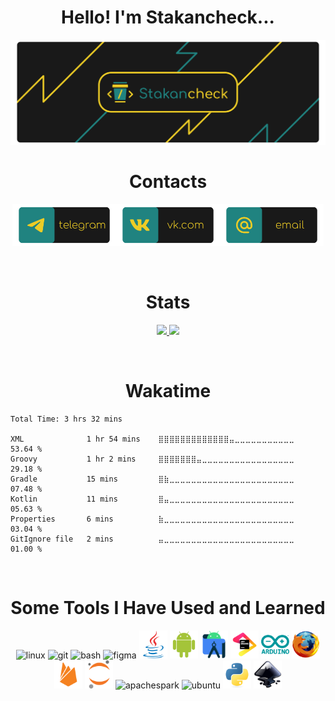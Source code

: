 <h1 align="center" >Hello! I'm Stakancheck...</h1>

<img src="/src/footer2.png">
<br>

<h1 align="center" >Contacts</h1>

<p align="center">
  <a href="https://t.me/stakancheck"><img width="33%" src="/src/Telegram.png"></a><a href="https://vk.com/stakan4ek"><img width="33%" src="/src/Vkontakte.png"></a><a href="mailto:artem@stakancheck.space"><img width="33%" src="/src/Email.png"></a>
</p>
<br>

<h1 align="center" >Stats</h1>
<p align="center">
  <a href="https://github.com/stakancheck" >
    <img src="https://github-readme-stats.vercel.app/api?username=stakancheck&show_icons=true&theme=tokyonight&bg_color=191919&icon_color=308280&text_color=efce26&title_color=efce26&border_radius=10&count_private=true&show_icons=true&card_width=970px&include_all_commits=true" />
    <img src="https://github-readme-stats.vercel.app/api/top-langs/?username=stakancheck&layout=compact&theme=tokyonight&bg_color=191919&icon_color=edcc26&text_color=efce26&title_color=efce26&border_radius=10&card_width=920px" />
  </a>
</p>
<br>

<h1 align="center" >Wakatime</h1>
<!--START_SECTION:waka-->

```text
Total Time: 3 hrs 32 mins

XML              1 hr 54 mins    ⣿⣿⣿⣿⣿⣿⣿⣿⣿⣿⣿⣿⣿⣤⣀⣀⣀⣀⣀⣀⣀⣀⣀⣀⣀   53.64 %
Groovy           1 hr 2 mins     ⣿⣿⣿⣿⣿⣿⣿⣤⣀⣀⣀⣀⣀⣀⣀⣀⣀⣀⣀⣀⣀⣀⣀⣀⣀   29.18 %
Gradle           15 mins         ⣿⣷⣀⣀⣀⣀⣀⣀⣀⣀⣀⣀⣀⣀⣀⣀⣀⣀⣀⣀⣀⣀⣀⣀⣀   07.48 %
Kotlin           11 mins         ⣿⣤⣀⣀⣀⣀⣀⣀⣀⣀⣀⣀⣀⣀⣀⣀⣀⣀⣀⣀⣀⣀⣀⣀⣀   05.63 %
Properties       6 mins          ⣷⣀⣀⣀⣀⣀⣀⣀⣀⣀⣀⣀⣀⣀⣀⣀⣀⣀⣀⣀⣀⣀⣀⣀⣀   03.04 %
GitIgnore file   2 mins          ⣤⣀⣀⣀⣀⣀⣀⣀⣀⣀⣀⣀⣀⣀⣀⣀⣀⣀⣀⣀⣀⣀⣀⣀⣀   01.00 %
```

<!--END_SECTION:waka-->
<br>

<h1 align="center" >Some Tools I Have Used and Learned</h1>
<p align="center">
  <img src="https://cdn.jsdelivr.net/gh/devicons/devicon/icons/linux/linux-original.svg" alt="linux" width="45" height="45"/>       
  <img src="https://cdn.jsdelivr.net/gh/devicons/devicon/icons/git/git-original.svg" alt="git" width="45" height="45"/>
  <img src="https://cdn.jsdelivr.net/gh/devicons/devicon/icons/bash/bash-original.svg" alt="bash" width="45" height="45"/>
  <img src="https://cdn.jsdelivr.net/gh/devicons/devicon/icons/figma/figma-original.svg" alt="figma" width="45" height="45"/>
  <img src="https://github.com/devicons/devicon/blob/master/icons/java/java-original.svg" alt="java" width="45" height="45"/>      
  <img src="https://github.com/devicons/devicon/blob/master/icons/android/android-original.svg" alt="android" width="45" height="45"/> 
  <img src="https://github.com/devicons/devicon/blob/master/icons/androidstudio/androidstudio-original.svg" alt="androidstudio" width="45" height="45"/> 
  <img src="https://github.com/devicons/devicon/blob/master/icons/jetbrains/jetbrains-original.svg" alt="jetbrains" width="45" height="45"/> 
  <img src="https://github.com/devicons/devicon/blob/master/icons/arduino/arduino-original-wordmark.svg" alt="arduino" width="45" height="45"/> 
  <img src="https://github.com/devicons/devicon/blob/master/icons/firefox/firefox-original.svg" alt="firefox" width="45" height="45"/> 
  <img src="https://github.com/devicons/devicon/blob/master/icons/firebase/firebase-plain.svg" alt="firebase" width="45" height="45"/> 
  <img src="https://github.com/devicons/devicon/blob/master/icons/jupyter/jupyter-original.svg" alt="jupyter" width="45" height="45"/> 
  <img src="https://user-images.githubusercontent.com/49817414/199301971-ad715bb2-4f10-4a06-9752-790334cff121.png" alt="apachespark" width="65" height="45"/> 
  <img src="https://1000logos.net/wp-content/uploads/2017/06/Ubuntu-Logo.png" alt="ubuntu" width="50" height="45"/> 
  <img src="https://github.com/devicons/devicon/blob/master/icons/python/python-original.svg" alt="python" width="45" height="45"/> 
  <img src="https://github.com/devicons/devicon/blob/master/icons/inkscape/inkscape-original.svg" alt="inkscape" width="45" height="45"/>   
</p>

